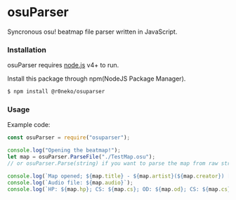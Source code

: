# osuParser
Syncronous osu! beatmap file parser written in JavaScript.

### Installation

osuParser requires [node.js](https://nodejs.org/) v4+ to run.

Install this package through npm(NodeJS Package Manager).

```sh
$ npm install @r0neko/osuparser
```
### Usage

Example code:

```js
const osuParser = require("osuparser");

console.log("Opening the beatmap!");
let map = osuParser.ParseFile("./TestMap.osu");
// or osuParser.Parse(string) if you want to parse the map from raw string

console.log(`Map opened; ${map.title} - ${map.artist}(${map.creator}) [${map.version}] - Designed for GameMode ${map.mode}`);
console.log(`Audio file: ${map.audio}`);
console.log(`HP: ${map.hp}; CS: ${map.cs}; OD: ${map.od}; CS: ${map.cs}`);
```
